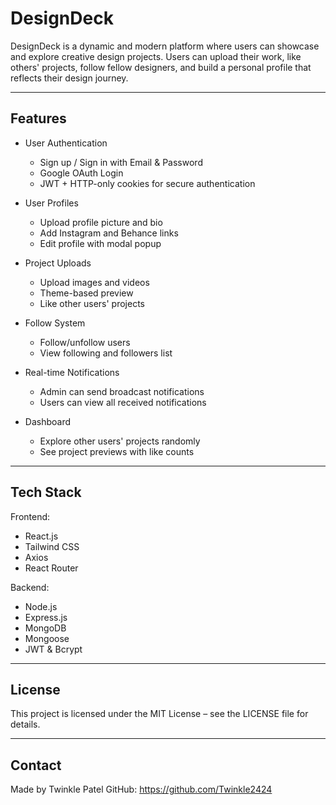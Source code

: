 # DesignDeck

DesignDeck is a dynamic and modern platform where users can showcase and explore creative design projects. Users can upload their work, like others' projects, follow fellow designers, and build a personal profile that reflects their design journey.

---

## Features

- User Authentication
  - Sign up / Sign in with Email & Password
  - Google OAuth Login
  - JWT + HTTP-only cookies for secure authentication

- User Profiles
  - Upload profile picture and bio
  - Add Instagram and Behance links
  - Edit profile with modal popup

- Project Uploads
  - Upload images and videos
  - Theme-based preview
  - Like other users' projects

- Follow System
  - Follow/unfollow users
  - View following and followers list

- Real-time Notifications
  - Admin can send broadcast notifications
  - Users can view all received notifications

- Dashboard
  - Explore other users' projects randomly
  - See project previews with like counts

---

## Tech Stack

Frontend:
- React.js
- Tailwind CSS
- Axios
- React Router

Backend:
- Node.js
- Express.js
- MongoDB
- Mongoose
- JWT & Bcrypt

---

## License

This project is licensed under the MIT License – see the LICENSE file for details.

---

## Contact

Made by Twinkle Patel
GitHub: https://github.com/Twinkle2424
